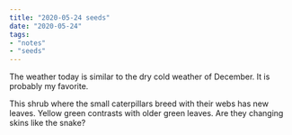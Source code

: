 ```yaml
---
title: "2020-05-24 seeds"
date: "2020-05-24"
tags:
- "notes"
- "seeds"
---
```


The weather today is similar to the dry cold weather of December. It is probably my favorite.

This shrub where the small caterpillars breed with their webs has new leaves. Yellow green contrasts with older green leaves. Are they changing skins like the snake?